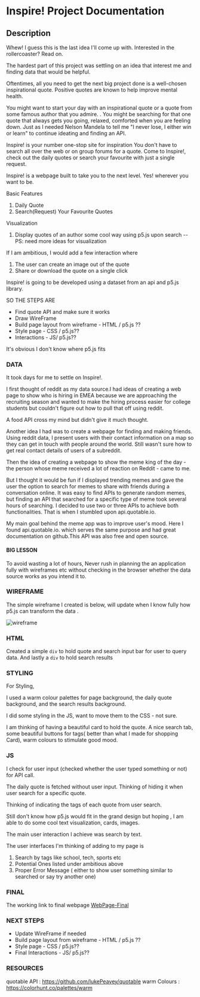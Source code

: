 #  Inspire! Project Documentation 
## Description

Whew! I guess this is the last idea I'll come up with. Interested in the rollercoaster? Read on. 

The hardest part of this project was settling on an idea that interest me and finding data that would be helpful. 

Oftentimes, all you need to get the next big project done is a well-chosen inspirational quote. Positive quotes are known to help improve mental health. 


You might want to start your day with an inspirational quote or a quote from some famous author that you admire. . You might be searching for that one quote that always gets you going, relaxed, comforted when you are feeling down. Just as I needed Nelson Mandela to tell me "I never lose, I either win or learn" to continue ideating and finding an API. 

Inspire! is your number one-stop site for inspiration You don't have to search all over the web or on group forums for a quote. Come to Inspire!, check out the daily quotes or search your favourite with just a single request. 

Inspire! is a webpage built to take you to the next level. Yes! wherever you want to be. 


Basic Features
1. Daily Quote
2. Search(Request) Your Favourite Quotes

Visualization 
1. Display quotes of an author some cool way using p5.js upon search
--PS: need more ideas for visualization

If I am ambitious, 
I would add a few interaction where
1. The user can create an image out of the quote 
2. Share or download the quote on a single click 


Inspire! is going to be developed using a dataset from an api and p5.js library. 


SO THE STEPS ARE
* Find quote API and make sure it works
* Draw WireFrame
* Build page layout from wireframe - HTML / p5.js ??
* Style page - CSS / p5.js??
* Interactions - JS/ p5.js??

It's obvious I don't know where p5.js fits

### DATA
It took days for me to settle on Inspire!. 

I first thought of reddit as my data source.I had ideas of creating a web page to show who is hiring in EMEA because we are approaching the recruiting season and wanted to make the hiring process easier for college students but couldn't figure out how to pull that off using reddit. 

A food API cross my mind but didn't give it much thought. 

Another idea I had was to create a webpage for finding and making friends. Using reddit data, I present users with their contact information on a map so they can get in touch with people around the world. Still wasn't sure how to get real contact details of users of a subreddit. 

Then the idea of creating a webpage to show the meme king of the day - the person whose meme received a lot of reaction on Reddit - came to me.

But I thought it would be fun if I displayed trending memes and gave the user the option to search for memes to share with friends during a conversation online. It was easy to find APIs to generate random memes, but finding an API that searched for a specific type of meme took several hours of searching. I decided to use two or three APIs to achieve both functionalities. That is when I stumbled upon api.quotable.io. 

My main goal behind the meme app was to improve user's mood. Here I found api.quotable.io. which serves the same purpose and had great documentation on github.This API was also free and open source. 

#### BIG LESSON
To avoid wasting a lot of hours, 
Never rush in planning the an application fully with wireframes etc without checking in the browser whether the data source works as you intend it to. 

### WIREFRAME
 The simple wireframe I created is below, will update when I know fully how p5.js can transform the data . 

![wireframe](https://eric-asare.github.io/ConnectionsLab/week3/Inspire!/design/inspire!.png)

### HTML

Created a simple `div` to hold quote and search input bar for user to query data. And lastly a `div` to hold search results


### STYLING
For Styling,

I used a warm colour palettes for page background, the daily quote background, and the search results background. 

I did some styling in the JS, want to move them to the CSS - not sure. 


I am thinking of having a beautiful card to hold the quote. 
A nice search tab, some beautiful buttons for tags( better than what I made for shopping Card), warm colours to stimulate good mood.


### JS
I check for user input (checked whether the user typed something or not)  for API call.

The daily quote is fetched without user input. Thinking of hiding it when user search for a specific quote. 

Thinking of indicating the tags of each quote from user search. 

Still don't know how p5.js would fit in the grand design but hoping , I am able to do some cool text visualization, cards, images.

The main user interaction I achieve was search by text. 

The user interfaces I'm thinking of adding to my page is 
1. Search by tags like school, tech, sports etc
2. Potential Ones listed under ambitious above
3. Proper Error Message ( either to show user something similar to searched or say try another one)



### FINAL
The working link to final webpage [WebPage-Final](https://eric-asare.github.io/ConnectionsLab/week3/Inspire!/index.html)


### NEXT STEPS
* Update WireFrame if needed
* Build page layout from wireframe - HTML / p5.js ??
* Style page - CSS / p5.js??
* Final Interactions - JS/ p5.js??

### RESOURCES
quotable API : https://github.com/lukePeavey/quotable 
warm Colours : https://colorhunt.co/palettes/warm
